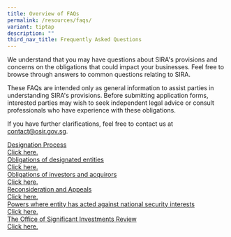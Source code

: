 ```yaml
---
title: Overview of FAQs
permalink: /resources/faqs/
variant: tiptap
description: ""
third_nav_title: Frequently Asked Questions
---
```

<p>We understand that you may have questions about SIRA's provisions and
concerns on the obligations that could impact your businesses. Feel free
to browse through answers to common questions relating to SIRA.</p>
<p>These FAQs are intended only as general information to assist parties
in understanding SIRA's provisions. Before submitting application forms,
interested parties may wish to seek independent legal advice or consult
professionals who have experience with these obligations.</p>
<p>If you have further clarifications, feel free to contact us at <a href="mailto:contact@osir.gov.sg" rel="noopener noreferrer nofollow" target="_blank">contact@osir.gov.sg</a>.</p>
<div class="isomer-card-grid"><a rel="noopener noreferrer nofollow" href="/resources/faqs/designation-process/" class="isomer-card"><div class="isomer-card-body"><div class="isomer-card-title">Designation Process</div><div class="isomer-card-link">Click here.</div></div></a>
<a rel="noopener noreferrer nofollow" href="/resources/faqs/obligations-of-designated-entities/" class="isomer-card">
<div class="isomer-card-body">
<div class="isomer-card-title">Obligations of designated entities</div>
<div class="isomer-card-link">Click here.</div>
</div>
</a><a rel="noopener noreferrer nofollow" href="/resources/faqs/obligations-of-investors-and-acquirors/" class="isomer-card"><div class="isomer-card-body"><div class="isomer-card-title">Obligations of investors and acquirors</div><div class="isomer-card-link">Click here.</div></div></a>
<a rel="noopener noreferrer nofollow" href="/resources/faqs/reconsideration-and-appeals/" class="isomer-card">
<div class="isomer-card-body">
<div class="isomer-card-title">Reconsideration and Appeals</div>
<div class="isomer-card-link">Click here.</div>
</div>
</a><a rel="noopener noreferrer nofollow" href="/resources/faqs/powers-where-entity-acted-against-national-security-interests/" class="isomer-card"><div class="isomer-card-body"><div class="isomer-card-title">Powers where entity has acted against national security interests</div><div class="isomer-card-link">Click here.</div></div></a>
<a rel="noopener noreferrer nofollow" href="/resources/faqs/osir/" class="isomer-card">
<div class="isomer-card-body">
<div class="isomer-card-title">The Office of Significant Investments Review</div>
<div class="isomer-card-link">Click here.</div>
</div>
</a>
</div>
<p></p>